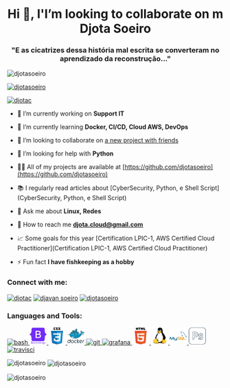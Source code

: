 <h1 align="center">Hi 👋, I'I’m looking to collaborate on m Djota Soeiro</h1>
<h3 align="center">"E as cicatrizes dessa história mal escrita se converteram no aprendizado da reconstrução..."</h3>

<p align="left"> <img src="https://komarev.com/ghpvc/?username=djotasoeiro&label=Profile%20views&color=0e75b6&style=flat" alt="djotasoeiro" /> </p>

<p align="left"> <a href="https://github.com/ryo-ma/github-profile-trophy"><img src="https://github-profile-trophy.vercel.app/?username=djotasoeiro" alt="djotasoeiro" /></a> </p>

<p align="left"> <a href="https://twitter.com/djotac" target="blank"><img src="https://img.shields.io/twitter/follow/djotac?logo=twitter&style=for-the-badge" alt="djotac" /></a> </p>

- 🔭 I’m currently working on **Support IT**

- 🌱 I’m currently learning **Docker, CI/CD, Cloud AWS, DevOps**

- 📝 I’m looking to collaborate on [a new project with friends](devops_mentoring)

- 🤝 I’m looking for help with **Python**

- 👨‍💻 All of my projects are available at [https://github.com/djotasoeiro](https://github.com/djotasoeiro)

- 📚 I regularly read articles about [CyberSecurity, Python, e Shell Script](CyberSecurity, Python, e Shell Script)

- 💬 Ask me about **Linux, Redes**

- 📨 How to reach me **djota.cloud@gmail.com**

- 📈 Some goals for this year [Certification LPIC-1, AWS Certified Cloud Practitioner](Certification LPIC-1, AWS Certified Cloud Practitioner)

- ⚡ Fun fact **I have fishkeeping as a hobby**

<h3 align="left">Connect with me:</h3>
<p align="left">
<a href="https://twitter.com/djotac" target="blank"><img align="center" src="https://cdn.jsdelivr.net/npm/simple-icons@3.0.1/icons/twitter.svg" alt="djotac" height="30" width="40" /></a>
<a href="https://linkedin.com/in/djavan soeiro" target="blank"><img align="center" src="https://cdn.jsdelivr.net/npm/simple-icons@3.0.1/icons/linkedin.svg" alt="djavan soeiro" height="30" width="40" /></a>
<a href="https://instagram.com/djotasoeiro" target="blank"><img align="center" src="https://cdn.jsdelivr.net/npm/simple-icons@3.0.1/icons/instagram.svg" alt="djotasoeiro" height="30" width="40" /></a>
</p>

<h3 align="left">Languages and Tools:</h3>
<p align="left"> <a href="https://www.gnu.org/software/bash/" target="_blank"> <img src="https://www.vectorlogo.zone/logos/gnu_bash/gnu_bash-icon.svg" alt="bash" width="40" height="40"/> </a> <a href="https://getbootstrap.com" target="_blank"> <img src="https://raw.githubusercontent.com/devicons/devicon/master/icons/bootstrap/bootstrap-plain-wordmark.svg" alt="bootstrap" width="40" height="40"/> </a> <a href="https://www.w3schools.com/css/" target="_blank"> <img src="https://raw.githubusercontent.com/devicons/devicon/master/icons/css3/css3-original-wordmark.svg" alt="css3" width="40" height="40"/> </a> <a href="https://www.docker.com/" target="_blank"> <img src="https://raw.githubusercontent.com/devicons/devicon/master/icons/docker/docker-original-wordmark.svg" alt="docker" width="40" height="40"/> </a> <a href="https://git-scm.com/" target="_blank"> <img src="https://www.vectorlogo.zone/logos/git-scm/git-scm-icon.svg" alt="git" width="40" height="40"/> </a> <a href="https://grafana.com" target="_blank"> <img src="https://www.vectorlogo.zone/logos/grafana/grafana-icon.svg" alt="grafana" width="40" height="40"/> </a> <a href="https://www.w3.org/html/" target="_blank"> <img src="https://raw.githubusercontent.com/devicons/devicon/master/icons/html5/html5-original-wordmark.svg" alt="html5" width="40" height="40"/> </a> <a href="https://www.linux.org/" target="_blank"> <img src="https://raw.githubusercontent.com/devicons/devicon/master/icons/linux/linux-original.svg" alt="linux" width="40" height="40"/> </a> <a href="https://www.mysql.com/" target="_blank"> <img src="https://raw.githubusercontent.com/devicons/devicon/master/icons/mysql/mysql-original-wordmark.svg" alt="mysql" width="40" height="40"/> </a> <a href="https://www.photoshop.com/en" target="_blank"> <img src="https://raw.githubusercontent.com/devicons/devicon/master/icons/photoshop/photoshop-line.svg" alt="photoshop" width="40" height="40"/> </a> <a href="https://travis-ci.org" target="_blank"> <img src="https://www.vectorlogo.zone/logos/travis-ci/travis-ci-icon.svg" alt="travisci" width="40" height="40"/> </a> </p>

<p><img align="left" src="https://github-readme-stats.vercel.app/api/top-langs?username=djotasoeiro&show_icons=true&locale=en&layout=compact" alt="djotasoeiro" /></p>

<p>&nbsp;<img align="center" src="https://github-readme-stats.vercel.app/api?username=djotasoeiro&show_icons=true&locale=en" alt="djotasoeiro" /></p>

<p><img align="center" src="https://github-readme-streak-stats.herokuapp.com/?user=djotasoeiro&" alt="djotasoeiro" /></p>

